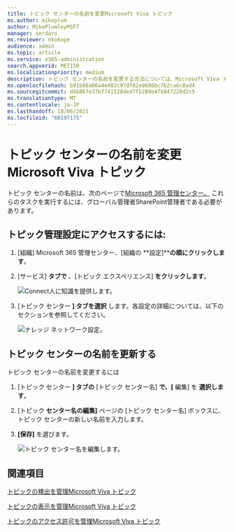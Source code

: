 ```yaml
---
title: トピック センターの名前を変更Microsoft Viva トピック
ms.author: mikeplum
author: MikePlumleyMSFT
manager: serdars
ms.reviewer: nkokoye
audience: admin
ms.topic: article
ms.service: o365-administration
search.appverid: MET150
ms.localizationpriority: medium
description: トピック センターの名前を変更する方法については、Microsoft Viva トピック。
ms.openlocfilehash: b91b86a06a4e482c97df82e9680bc7b2ca6c8ad4
ms.sourcegitcommit: d4b867e37bf741528ded7fb289e4f6847228d2c5
ms.translationtype: MT
ms.contentlocale: ja-JP
ms.lasthandoff: 10/06/2021
ms.locfileid: "60197175"
---
```

# <a name="change-the-name-of-the-topic-center-in-microsoft-viva-topics"></a>トピック センターの名前を変更Microsoft Viva トピック

トピック センターの名前は、次のページで[Microsoft 365 管理センター。](https://admin.microsoft.com) これらのタスクを実行するには、グローバル管理者SharePoint管理者である必要があります。

## <a name="to-access-topics-management-settings"></a>トピック管理設定にアクセスするには:

1. [組織] Microsoft 365 管理センター、[組織の **設定]****の順にクリックします**。
2. [サービス] **タブで** 、[トピック エクスペリエンス] **をクリックします**。

    ![Connect人に知識を提供します。](../media/admin-org-knowledge-options-completed.png) 

3. [トピック センター **] タブを選択** します。各設定の詳細については、以下のセクションを参照してください。

    ![ナレッジ ネットワーク設定。](../media/knowledge-network-settings-topic-center.png) 

##  <a name="update-your-topic-center-name"></a>トピック センターの名前を更新する

トピック センターの名前を変更するには

1. [トピック センター **] タブの** [トピック センター名] **で、[** 編集] を **選択します**。
2. [トピック **センター名の編集]** ページの [トピック センター名] ボックスに、トピック センターの新しい名前を入力します。
3. **[保存]** を選びます。

    ![トピック センター名を編集します。](../media/manage-topic-center-name.png)  

## <a name="see-also"></a>関連項目

[トピックの検出を管理Microsoft Viva トピック](topic-experiences-discovery.md)

[トピックの表示を管理Microsoft Viva トピック](topic-experiences-knowledge-rules.md)

[トピックのアクセス許可を管理Microsoft Viva トピック](topic-experiences-user-permissions.md)
